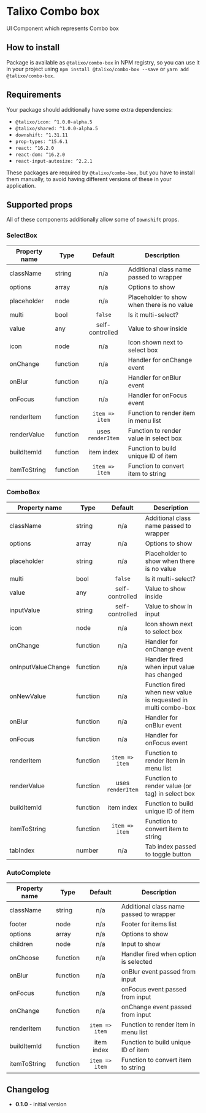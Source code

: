 # Talixo Combo box

UI Component which represents Combo box

## How to install

Package is available as `@talixo/combo-box` in NPM registry, so you can use it in your project
using `npm install @talixo/combo-box --save` or `yarn add @talixo/combo-box`.

## Requirements

Your package should additionally have some extra dependencies:

- `@talixo/icon: ^1.0.0-alpha.5`
- `@talixo/shared: ^1.0.0-alpha.5`
- `downshift: ^1.31.11`
- `prop-types: ^15.6.1`
- `react: ^16.2.0`
- `react-dom: ^16.2.0`
- `react-input-autosize: ^2.2.1`

These packages are required by `@talixo/combo-box`, but you have to install them manually,
to avoid having different versions of these in your application.

## Supported props

All of these components additionally allow some of `Downshift` props.

### SelectBox

Property name | Type      | Default           | Description
--------------|-----------|:-----------------:|--------------------------------
className     | string    | n/a               | Additional class name passed to wrapper
options       | array     | n/a               | Options to show
placeholder   | node      | n/a               | Placeholder to show when there is no value
multi         | bool      | `false`           | Is it multi-select?
value         | any       | self-controlled   | Value to show inside
icon          | node      | n/a               | Icon shown next to select box
onChange      | function  | n/a               | Handler for onChange event
onBlur        | function  | n/a               | Handler for onBlur event
onFocus       | function  | n/a               | Handler for onFocus event
renderItem    | function  | `item => item`    | Function to render item in menu list
renderValue   | function  | uses `renderItem` | Function to render value in select box
buildItemId   | function  | item index        | Function to build unique ID of item
itemToString  | function  | `item => item`    | Function to convert item to string

### ComboBox

Property name      | Type      | Default           | Description
-------------------|-----------|:-----------------:|--------------------------------
className          | string    | n/a               | Additional class name passed to wrapper
options            | array     | n/a               | Options to show
placeholder        | string    | n/a               | Placeholder to show when there is no value
multi              | bool      | `false`           | Is it multi-select?
value              | any       | self-controlled   | Value to show inside
inputValue         | string    | self-controlled   | Value to show in input
icon               | node      | n/a               | Icon shown next to select box
onChange           | function  | n/a               | Handler for onChange event
onInputValueChange | function  | n/a               | Handler fired when input value has changed
onNewValue         | function  | n/a               | Function fired when new value is requested in multi combo-box
onBlur             | function  | n/a               | Handler for onBlur event
onFocus            | function  | n/a               | Handler for onFocus event
renderItem         | function  | `item => item`    | Function to render item in menu list
renderValue        | function  | uses `renderItem` | Function to render value (or tag) in select box
buildItemId        | function  | item index        | Function to build unique ID of item
itemToString       | function  | `item => item`    | Function to convert item to string
tabIndex           | number    | n/a               | Tab index passed to toggle button

### AutoComplete

Property name      | Type      | Default           | Description
-------------------|-----------|:-----------------:|--------------------------------
className          | string    | n/a               | Additional class name passed to wrapper
footer             | node      | n/a               | Footer for items list
options            | array     | n/a               | Options to show
children           | node      | n/a               | Input to show
onChoose           | function  | n/a               | Handler fired when option is selected
onBlur             | function  | n/a               | onBlur event passed from input
onFocus            | function  | n/a               | onFocus event passed from input
onChange           | function  | n/a               | onChange event passed from input
renderItem         | function  | `item => item`    | Function to render item in menu list
buildItemId        | function  | item index        | Function to build unique ID of item
itemToString       | function  | `item => item`    | Function to convert item to string

## Changelog

- **0.1.0** - initial version
